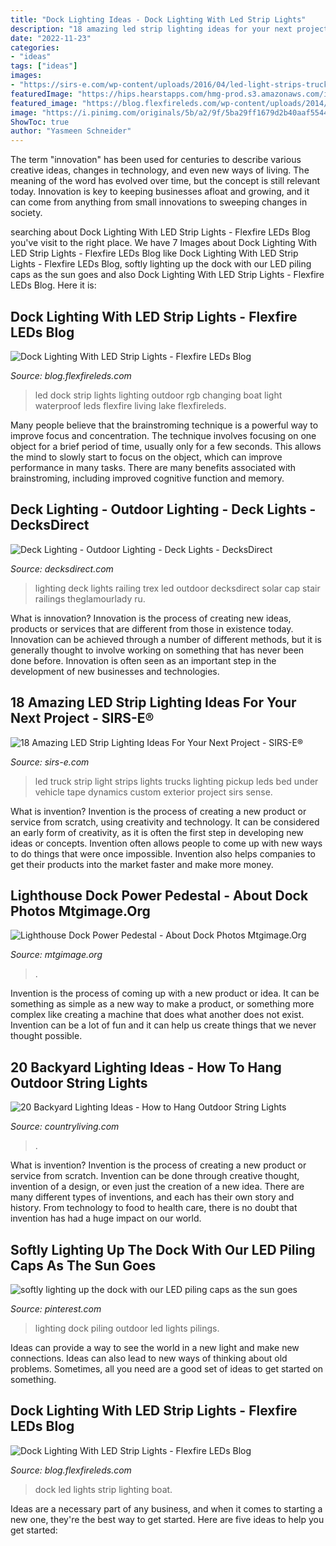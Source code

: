 ```yaml
---
title: "Dock Lighting Ideas - Dock Lighting With Led Strip Lights"
description: "18 amazing led strip lighting ideas for your next project"
date: "2022-11-23"
categories:
- "ideas"
tags: ["ideas"]
images:
- "https://sirs-e.com/wp-content/uploads/2016/04/led-light-strips-trucks.jpg"
featuredImage: "https://hips.hearstapps.com/hmg-prod.s3.amazonaws.com/images/backyard-fire-pit-1520226985.jpg?crop=1xw:1xh;center,top&amp;resize=768:*"
featured_image: "https://blog.flexfireleds.com/wp-content/uploads/2014/02/CB-RGB300-Boat-Dock-label-s-186x186.jpg"
image: "https://i.pinimg.com/originals/5b/a2/9f/5ba29ff1679d2b40aaf554441c1f29b8.jpg"
ShowToc: true
author: "Yasmeen Schneider"
---
```



The term "innovation" has been used for centuries to describe various creative ideas, changes in technology, and even new ways of living. The meaning of the word has evolved over time, but the concept is still relevant today. Innovation is key to keeping businesses afloat and growing, and it can come from anything from small innovations to sweeping changes in society.

	

		
searching about Dock Lighting With LED Strip Lights - Flexfire LEDs Blog you've visit to the right place. We have 7 Images about Dock Lighting With LED Strip Lights - Flexfire LEDs Blog like Dock Lighting With LED Strip Lights - Flexfire LEDs Blog, softly lighting up the dock with our LED piling caps as the sun goes and also Dock Lighting With LED Strip Lights - Flexfire LEDs Blog. Here it is:
		
    
## Dock Lighting With LED Strip Lights - Flexfire LEDs Blog

<img loading=lazy src="http://blog.flexfireleds.com/wp-content/uploads/2014/02/CB-RGB300-Boat-Dock-label-s.jpg" onerror="this.onerror=null;this.src='https://tse4.mm.bing.net/th?id=OIP.UUFq4PGjKAUsCDirMLJFKgHaE6&amp;pid=15.1';" alt="Dock Lighting With LED Strip Lights - Flexfire LEDs Blog">

_Source: blog.flexfireleds.com_

>led dock strip lights lighting outdoor rgb changing boat light waterproof leds flexfire living lake flexfireleds. 

	

Many people believe that the brainstroming technique is a powerful way to improve focus and concentration. The technique involves focusing on one object for a brief period of time, usually only for a few seconds. This allows the mind to slowly start to focus on the object, which can improve performance in many tasks. There are many benefits associated with brainstroming, including improved cognitive function and memory.

    
## Deck Lighting - Outdoor Lighting - Deck Lights - DecksDirect

<img loading=lazy src="https://www.decksdirect.com/media/catalog/category/lighting.jpg" onerror="this.onerror=null;this.src='https://tse4.mm.bing.net/th?id=OIP.VaQYkxbL5E_sEcqi_cJfjwHaEJ&amp;pid=15.1';" alt="Deck Lighting - Outdoor Lighting - Deck Lights - DecksDirect">

_Source: decksdirect.com_

>lighting deck lights railing trex led outdoor decksdirect solar cap stair railings theglamourlady ru. 

	

What is innovation?
Innovation is the process of creating new ideas, products or services that are different from those in existence today. Innovation can be achieved through a number of different methods, but it is generally thought to involve working on something that has never been done before. Innovation is often seen as an important step in the development of new businesses and technologies.

    
## 18 Amazing LED Strip Lighting Ideas For Your Next Project - SIRS-E®

<img loading=lazy src="https://sirs-e.com/wp-content/uploads/2016/04/led-light-strips-trucks.jpg" onerror="this.onerror=null;this.src='https://tse4.mm.bing.net/th?id=OIP.yx3ALfJlrktq12o_0NFu-wHaD_&amp;pid=15.1';" alt="18 Amazing LED Strip Lighting Ideas For Your Next Project - SIRS-E®">

_Source: sirs-e.com_

>led truck strip light strips lights trucks lighting pickup leds bed under vehicle tape dynamics custom exterior project sirs sense. 

	

What is invention?
Invention is the process of creating a new product or service from scratch, using creativity and technology. It can be considered an early form of creativity, as it is often the first step in developing new ideas or concepts. Invention often allows people to come up with new ways to do things that were once impossible. Invention also helps companies to get their products into the market faster and make more money.

    
## Lighthouse Dock Power Pedestal - About Dock Photos Mtgimage.Org

<img loading=lazy src="https://www.greatlakesscuttlebutt.com/images/directory/video_gallery/Product_Spotlights/Eaton/Eaton_Thumbnail_med.jpg" onerror="this.onerror=null;this.src='https://tse4.mm.bing.net/th?id=OIP.vJYmWKC3kRmt3BciLToKpgHaEK&amp;pid=15.1';" alt="Lighthouse Dock Power Pedestal - About Dock Photos Mtgimage.Org">

_Source: mtgimage.org_

>. 

	

Invention is the process of coming up with a new product or idea. It can be something as simple as a new way to make a product, or something more complex like creating a machine that does what another does not exist. Invention can be a lot of fun and it can help us create things that we never thought possible.

    
## 20 Backyard Lighting Ideas - How To Hang Outdoor String Lights

<img loading=lazy src="https://hips.hearstapps.com/hmg-prod.s3.amazonaws.com/images/backyard-fire-pit-1520226985.jpg?crop=1xw:1xh;center,top&amp;resize=768:*" onerror="this.onerror=null;this.src='https://tse3.mm.bing.net/th?id=OIP.-fSQcs3qRbQsraHGMjYGsAHaLI&amp;pid=15.1';" alt="20 Backyard Lighting Ideas - How to Hang Outdoor String Lights">

_Source: countryliving.com_

>. 

	

What is invention?
Invention is the process of creating a new product or service from scratch. Invention can be done through creative thought, invention of a design, or even just the creation of a new idea. There are many different types of inventions, and each has their own story and history. From technology to food to health care, there is no doubt that invention has had a huge impact on our world.

    
## Softly Lighting Up The Dock With Our LED Piling Caps As The Sun Goes

<img loading=lazy src="https://i.pinimg.com/originals/5b/a2/9f/5ba29ff1679d2b40aaf554441c1f29b8.jpg" onerror="this.onerror=null;this.src='https://tse3.mm.bing.net/th?id=OIP.lti9PYgOR9rHrVll5nTqigHaE8&amp;pid=15.1';" alt="softly lighting up the dock with our LED piling caps as the sun goes">

_Source: pinterest.com_

>lighting dock piling outdoor led lights pilings. 

	

Ideas can provide a way to see the world in a new light and make new connections. Ideas can also lead to new ways of thinking about old problems. Sometimes, all you need are a good set of ideas to get started on something.

    
## Dock Lighting With LED Strip Lights - Flexfire LEDs Blog

<img loading=lazy src="https://blog.flexfireleds.com/wp-content/uploads/2014/02/CB-RGB300-Boat-Dock-label-s-186x186.jpg" onerror="this.onerror=null;this.src='https://tse2.mm.bing.net/th?id=OIP.WL-uw4ZtyVCMDOK5jq7b5gHaHa&amp;pid=15.1';" alt="Dock Lighting With LED Strip Lights - Flexfire LEDs Blog">

_Source: blog.flexfireleds.com_

>dock led lights strip lighting boat. 

	

Ideas are a necessary part of any business, and when it comes to starting a new one, they're the best way to get started. Here are five ideas to help you get started: 

